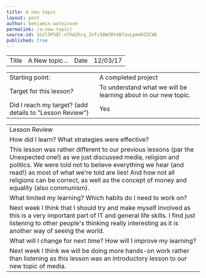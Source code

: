 ```yaml
---
title: A new topic
layout: post
author: benjamin.watkinson
permalink: /a-new-topic/
source-id: 1GJl5PSQl-nfhA2hcq_ZxTi58W30t4BfavLpm49ZZCWk
published: true
---
```

	

<table>
  <tr>
    <td>Title</td>
    <td>A New topic...</td>
    <td>Date</td>
    <td>12/03/17</td>
  </tr>
</table>


<table>
  <tr>
    <td>Starting point:</td>
    <td>A completed project</td>
  </tr>
  <tr>
    <td>Target for this lesson?</td>
    <td>To understand what we will be learning about in our new topic.</td>
  </tr>
  <tr>
    <td>Did I reach my target? 
(add details to "Lesson Review")</td>
    <td>Yes
</td>
  </tr>
</table>


<table>
  <tr>
    <td>Lesson Review</td>
  </tr>
  <tr>
    <td>How did I learn? What strategies were effective? </td>
  </tr>
  <tr>
    <td>This lesson was rather different to our previous lessons (par the Unexpected one!) as we just discussed media, religion and politics. We were told not to believe everything we hear (and read!) as most of what we're told are lies! And how not all religions can be correct, as well as the concept of money and equality (also communism). </td>
  </tr>
  <tr>
    <td>What limited my learning? Which habits do I need to work on? </td>
  </tr>
  <tr>
    <td>Next week I think that I should try and make myself involved as this is a very important part of IT and general life skills. I find just listening to other people's thinking really interesting as it is another way of seeing the world.</td>
  </tr>
  <tr>
    <td>What will I change for next time? How will I improve my learning?</td>
  </tr>
  <tr>
    <td>Next week I think we will be doing more hands-on work rather than listening as this lesson was an introductory lesson to our new topic of media. </td>
  </tr>
</table>


